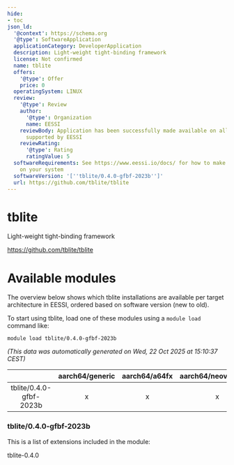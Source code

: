 ```yaml
---
hide:
- toc
json_ld:
  '@context': https://schema.org
  '@type': SoftwareApplication
  applicationCategory: DeveloperApplication
  description: Light-weight tight-binding framework
  license: Not confirmed
  name: tblite
  offers:
    '@type': Offer
    price: 0
  operatingSystem: LINUX
  review:
    '@type': Review
    author:
      '@type': Organization
      name: EESSI
    reviewBody: Application has been successfully made available on all architectures
      supported by EESSI
    reviewRating:
      '@type': Rating
      ratingValue: 5
  softwareRequirements: See https://www.eessi.io/docs/ for how to make EESSI available
    on your system
  softwareVersion: '[''tblite/0.4.0-gfbf-2023b'']'
  url: https://github.com/tblite/tblite
---
```


tblite
======


Light-weight tight-binding framework

https://github.com/tblite/tblite
# Available modules


The overview below shows which tblite installations are available per target architecture in EESSI, ordered based on software version (new to old).

To start using tblite, load one of these modules using a `module load` command like:

```shell
module load tblite/0.4.0-gfbf-2023b
```

*(This data was automatically generated on Wed, 22 Oct 2025 at 15:10:37 CEST)*

| |aarch64/generic|aarch64/a64fx|aarch64/neoverse_n1|aarch64/neoverse_v1|aarch64/nvidia/grace|x86_64/generic|x86_64/amd/zen2|x86_64/amd/zen3|x86_64/amd/zen4|x86_64/intel/cascadelake|x86_64/intel/haswell|x86_64/intel/icelake|x86_64/intel/sapphirerapids|x86_64/intel/skylake_avx512|
| :---: | :---: | :---: | :---: | :---: | :---: | :---: | :---: | :---: | :---: | :---: | :---: | :---: | :---: | :---: |
|tblite/0.4.0-gfbf-2023b|x|x|x|x|x|x|x|x|x|x|x|x|x|x|


### tblite/0.4.0-gfbf-2023b

This is a list of extensions included in the module:

tblite-0.4.0